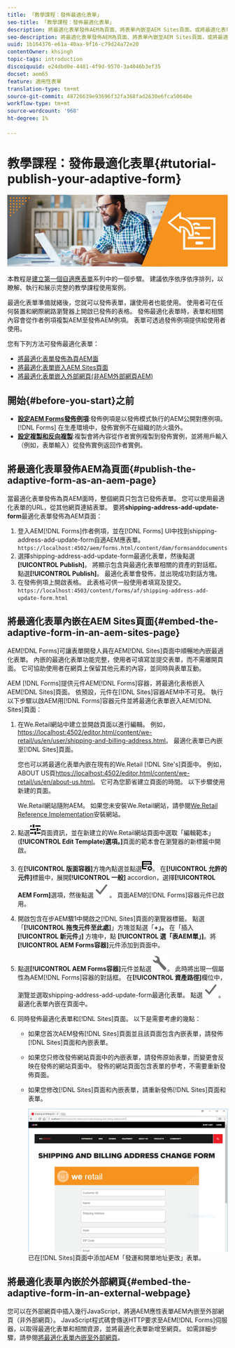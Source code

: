 ```yaml
---
title: 「教學課程：發佈最適化表單」
seo-title: 「教學課程：發佈最適化表單」
description: 將最適化表單發佈AEM為頁面、將表單內嵌至AEM Sites頁面，或將最適化表單內嵌於外部網頁
seo-description: 將最適化表單發佈AEM為頁面、將表單內嵌至AEM Sites頁面，或將最適化表單內嵌於外部網頁
uuid: 1b164376-e61a-40aa-9f16-c79d24a72e20
contentOwner: khsingh
topic-tags: introduction
discoiquuid: e24dbd0e-4481-4f9d-9570-3a4046b3ef35
docset: aem65
feature: 適用性表單
translation-type: tm+mt
source-git-commit: 48726639e93696f32fa368fad2630e6fca50640e
workflow-type: tm+mt
source-wordcount: '968'
ht-degree: 1%

---
```



# 教學課程：發佈最適化表單{#tutorial-publish-your-adaptive-form}

![](do-not-localize/13-publish-your-adaptive-form-small.png)

本教程是[建立第一個自適應表單](https://helpx.adobe.com/tw/experience-manager/6-3/forms/using/create-your-first-adaptive-form.html)系列中的一個步驟。 建議依序依序依序排列，以瞭解、執行和展示完整的教學課程使用案例。

最適化表單準備就緒後，您就可以發佈表單，讓使用者也能使用。 使用者可在任何裝置和網際網路瀏覽器上開啟已發佈的表格。 發佈最適化表單時，表單和相關內容會從作者例項複製AEM至發佈AEM例項。 表單可透過發佈例項提供給使用者使用。

您有下列方法可發佈最適化表單：

* [將最適化表單發佈為頁AEM面](../../forms/using/publish-your-adaptive-form.md#publish-the-adaptive-form-as-an-aem-page)
* [將最適化表單嵌入AEM Sites頁面](#embed-the-adaptive-form-in-an-aem-sites-page)
* [將最適化表單嵌入外部網頁(非AEM外部網頁AEM)](../../forms/using/publish-your-adaptive-form.md)

## 開始{#before-you-start}之前

* **[設定AEM Forms發佈例項](https://helpx.adobe.com/tw/experience-manager/6-3/forms/using/installing-configuring-aem-forms-osgi.html)**:發佈例項是以發佈模式執行的AEM公開對應例項。 [!DNL Forms] 在生產環境中，發佈實例不在組織的防火牆外。
* **[設定複製和反向複製](https://helpx.adobe.com/experience-manager/6-3/help/sites-deploying/replication.html)**:複製會將內容從作者實例複製到發佈實例，並將用戶輸入（例如，表單輸入）從發佈實例返回作者實例。

## 將最適化表單發佈AEM為頁面{#publish-the-adaptive-form-as-an-aem-page}

當最適化表單發佈為頁AEM面時，整個網頁只包含已發佈表單。 您可以使用最適化表單的URL，從其他網頁連結表單。 要將&#x200B;**shipping-address-add-update-form**&#x200B;最適化表單發佈為AEM頁面：

1. 登入AEM[!DNL Forms]作者例項，並在[!DNL Forms] UI中找到shipping-address-add-update-form自適AEM應表單。
   `https://localhost:4502/aem/forms.html/content/dam/formsanddocuments`
1. 選擇shipping-address-add-update-form最適化表單，然後點選&#x200B;**[!UICONTROL Publish]**。 將顯示包含與最適化表單相關的資產的對話框。 點選&#x200B;**[!UICONTROL Publish]**。 最適化表單會發佈，並出現成功對話方塊。
1. 在發佈例項上開啟表格。 此表格可供一般使用者填寫及提交。
   `https://localhost:4503/content/forms/af/shipping-address-add-update-form.html`

## 將最適化表單內嵌在AEM Sites頁面{#embed-the-adaptive-form-in-an-aem-sites-page}

AEM[!DNL Forms]可讓表單開發人員在AEM[!DNL Sites]頁面中順暢地內嵌最適化表單。 內嵌的最適化表單功能完整，使用者可填寫並提交表單，而不需離開頁面。 它可協助使用者在網頁上保留其他元素的內容，並同時與表單互動。

AEM [!DNL Forms]提供元件AEM[!DNL Forms]容器，將最適化表格嵌入AEM[!DNL Sites]頁面。 依預設，元件在[!DNL Sites]容器AEM中不可見。 執行以下步驟以啟AEM用[!DNL Forms]容器元件並將最適化表單嵌入AEM[!DNL Sites]頁面：

1. 在We.Retail網站中建立並開啟頁面以進行編輯。 例如，[https://localhost:4502/editor.html/content/we-retail/us/en/user/shipping-and-billing-address.html](https://localhost:4502/editor.html/content/we-retail/us/en/user/shipping-and-billing-address.html)。 最適化表單已內嵌至[!DNL Sites]頁面。

   您也可以將最適化表單內嵌在現有的We.Retail [!DNL Site's]頁面中。 例如，ABOUT US頁[https://localhost:4502/editor.html/content/we-retail/us/en/about-us.html](https://localhost:4502/editor.html/content/we-retail/us/en/about-us.html)。 它可為您節省建立頁面的時間。 以下步驟使用新建的頁面。

   We.Retail網站隨附AEM。 如果您未安裝We.Retail網站，請參閱[We.Retail Reference Implementation](https://helpx.adobe.com/experience-manager/6-3/help/sites-developing/we-retail.html)安裝網站。

1. 點選![properties](assets/properties.png)頁面資訊，並在新建立的We.Retail網站頁面中選取「編輯範本」(**[!UICONTROL Edit Template)選項。]**&#x200B;頁面的範本會在瀏覽器的新標籤中開啟。
1. 在&#x200B;**[!UICONTROL 版面容器]**&#x200B;方塊內點選並點選![feedmanagement](assets/feedmanagement.png)。 在&#x200B;**[!UICONTROL 允許的元件]**&#x200B;標籤中，展開&#x200B;**[!UICONTROL 一般]** accordion，選擇&#x200B;**[!UICONTROL AEM Form]**&#x200B;選項，然後點選![save_icon](assets/save_icon.svg)。 頁面AEM的[!DNL Forms]容器元件已啟用。

1. 開啟包含在步AEM驟1中開啟之[!DNL Sites]頁面的瀏覽器標籤。 點選「**[!UICONTROL 拖曳元件至此處]**」方塊並點選「**+」。** 在「插入 **[!UICONTROL 新元件」]** 方塊中，點 **[!UICONTROL 選「表AEM單」]**。將&#x200B;**[!UICONTROL AEM Forms容器]**&#x200B;元件添加到頁面中。
1. 點選&#x200B;**[!UICONTROL AEM Forms容器]**&#x200B;元件並點選![configure-icon](assets/configure-icon.svg)。 此時將出現一個屬性為AEM[!DNL Forms]容器的對話框。 在&#x200B;**[!UICONTROL 資產路徑]**&#x200B;欄位中，瀏覽並選取shipping-address-add-update-form最適化表單。 點選![save_icon](assets/save_icon.svg)。 最適化表單內嵌在頁面中。
1. 同時發佈最適化表單和[!DNL Sites]頁面。 以下是需要考慮的幾點：

   * 如果您首次AEM發佈[!DNL Sites]頁面並且該頁面包含內嵌表單，請發佈[!DNL Sites]頁面和內嵌表單。
   * 如果您只修改發佈網站頁面中的內嵌表單，請發佈原始表單，而變更會反映在發佈的網站頁面中。 發佈的網站頁面包含表單的參考，不需要重新發佈頁面。
   * 如果您修改[!DNL Sites]頁面和內嵌表單，請重新發佈[!DNL Sites]頁面和表單。

      ![embed-in-aem-sites](assets/embed-in-aem-sites.png)
   已在[!DNL Sites]頁面中添加AEM「發運和開單地址更改」表單。

## 將最適化表單內嵌於外部網頁{#embed-the-adaptive-form-in-an-external-webpage}

您可以在外部網頁中插入幾行JavaScript，將適AEM應性表單AEM內嵌至外部網頁（非外部網頁）。 JavaScript程式碼會傳送HTTP要求至AEM[!DNL Forms]伺服器，以取得最適化表單和相關資源，並將最適化表單新增至網頁。 如需詳細步驟，請參閱[將最適化表單內嵌至外部網頁](/help/forms/using/embed-adaptive-form-external-web-page.md)。
